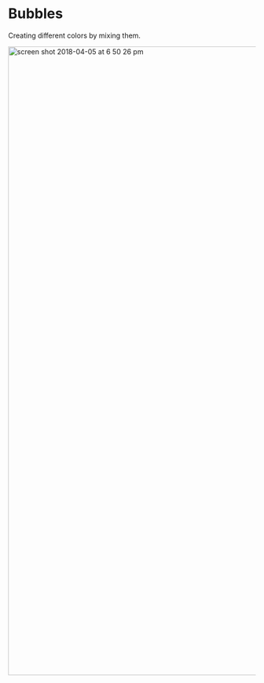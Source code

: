 # Bubbles
Creating different colors by mixing them.

<img width="1280" alt="screen shot 2018-04-05 at 6 50 26 pm" src="https://user-images.githubusercontent.com/13282284/38395707-3d96a16a-3902-11e8-91f6-7e6b7f5c438e.png">
